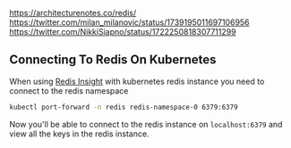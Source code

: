 https://architecturenotes.co/redis/
https://twitter.com/milan_milanovic/status/1739195011697106956
https://twitter.com/NikkiSiapno/status/1722250818307711299

## Connecting To Redis On Kubernetes

When using [Redis Insight](https://redis.com/redis-enterprise/redis-insight/) with kubernetes redis instance you need to connect to the redis namespace
```bash
kubectl port-forward -n redis redis-namespace-0 6379:6379
```

Now you'll be able to connect to the redis instance on `localhost:6379` and view all the keys in the redis instance.